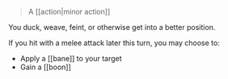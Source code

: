 > A [[action|minor action]]

You duck, weave, feint, or otherwise get into a better position. 

If you hit with a melee attack later this turn, you may choose to:

- Apply a [[bane]] to your target    
- Gain a [[boon]]
